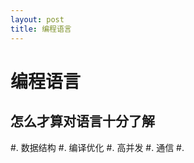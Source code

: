 ```yaml
---
layout: post
title: 编程语言
---
```



编程语言
========

怎么才算对语言十分了解
----------------------

#. 数据结构
#. 编译优化
#. 高并发
#. 通信
#. 
